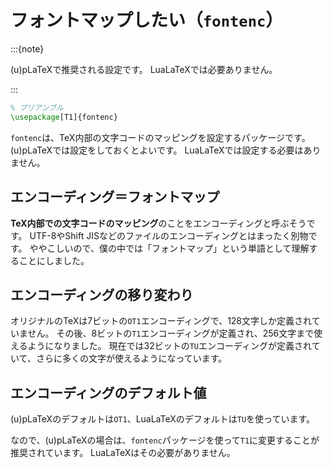 # フォントマップしたい（``fontenc``）

:::{note}

(u)pLaTeXで推奨される設定です。
LuaLaTeXでは必要ありません。

:::

```latex
% プリアンブル
\usepackage[T1]{fontenc}
```

`fontenc`は、TeX内部の文字コードのマッピングを設定するパッケージです。
(u)pLaTeXでは設定をしておくとよいです。
LuaLaTeXでは設定する必要はありません。

## エンコーディング＝フォントマップ

**TeX内部での文字コードのマッピング**のことをエンコーディングと呼ぶそうです。
UTF-8やShift JISなどのファイルのエンコーディングとはまったく別物です。
ややこしいので、僕の中では「フォントマップ」という単語として理解することにしました。

## エンコーディングの移り変わり

オリジナルのTeXは7ビットの`OT1`エンコーディングで、128文字しか定義されていません。
その後、8ビットの`T1`エンコーディングが定義され、256文字まで使えるようになりました。
現在では32ビットの`TU`エンコーディングが定義されていて、さらに多くの文字が使えるようになっています。

## エンコーディングのデフォルト値

(u)pLaTeXのデフォルトは`OT1`、LuaLaTeXのデフォルトは`TU`を使っています。

なので、(u)pLaTeXの場合は、``fontenc``パッケージを使って`T1`に変更することが推奨されています。
LuaLaTeXはその必要がありません。
